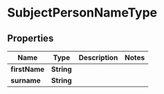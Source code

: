 # SubjectPersonNameType

## Properties
Name | Type | Description | Notes
------------ | ------------- | ------------- | -------------
**firstName** | **String** |  | 
**surname** | **String** |  | 
